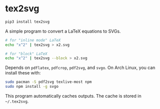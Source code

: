 # tex2svg

```bash
pip3 install tex2svg
```

A simple program to convert a LaTeX equations to SVGs.

```bash
# for "inline mode" LaTeX
echo "x^2" | tex2svg > x2.svg 

# for "block" LaTeX
echo "x^2" | tex2svg --block > x2.svg
```

Depends on `pdflatex`, `pdfcrop`, `pdf2svg`, and `svgo`. On Arch Linux, you can install these with:

```bash
sudo pacman -S pdf2svg texlive-most npm
sudo npm install -g svgo
```

This program automatically caches outputs. The cache is stored in `~/.tex2svg`. 

